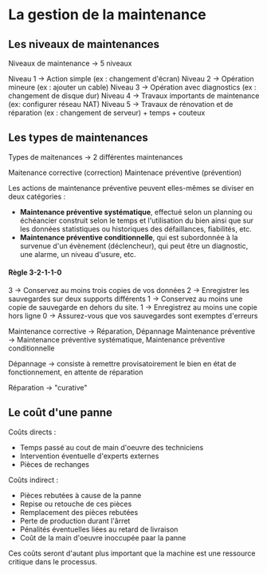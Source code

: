 
# La gestion de la maintenance

## Les niveaux de maintenances

Niveaux de maintenance -> 5 niveaux

Niveau 1 -> Action simple (ex : changement d'écran)
Niveau 2 -> Opération mineure (ex : ajouter un cable)
Niveau 3 -> Opération avec diagnostics (ex : changement de disque dur)
Niveau 4 -> Travaux importants de maintenance (ex: configurer réseau NAT)
Niveau 5 -> Travaux de rénovation et de réparation (ex : changement de serveur) + temps + couteux

## Les types de maintenances

Types de maitenances -> 2 différentes maintenances 

Maitenance corrective (correction)
Maintenace préventive (prévention)

Les actions de maintenance préventive peuvent elles-mêmes se diviser en deux catégories :
- **Maintenance préventive systématique**, effectué selon un planning ou échéancier construit selon le temps et l'utilisation du bien ainsi que sur les données statistiques ou historiques des défaillances, fiabilités, etc.
- **Maintenance préventive conditionnelle**, qui est subordonnée à la survenue d'un évènement (déclencheur), qui peut être un diagnostic, une alarme, un niveau d'usure, etc.
#### Règle 3-2-1-1-0 

3 -> Conservez au moins trois copies de vos données
2 -> Enregistrer les sauvegardes sur deux supports différents
1 -> Conservez au moins une copie de sauvegarde en dehors du site.
1 -> Enregistrez au moins une copie hors ligne
0 -> Assurez-vous que vos sauvegardes sont exemptes d'erreurs


Maintenance corrective -> Réparation, Dépannage
Maintenance préventive -> Maintenance préventive systématique, Maintenance préventive conditionnelle

Dépannage -> consiste à remettre provisatoirement le bien en état de fonctionnement, en attente de réparation

Réparation -> "curative"

## Le coût d'une panne 

Coûts directs : 
- Temps passé au cout de main d'oeuvre des techniciens
- Intervention éventuelle d'experts externes
- Pièces de rechanges

Coûts indirect : 
- Pièces rebutées à cause de la panne
- Repise ou retouche de ces pièces
- Remplacement des pièces rebutées
- Perte de production durant l'ârret
- Pénalités éventuelles liées au retard de livraison 
- Coût de la main d'oeuvre inoccupée paar la panne

Ces coûts seront d'autant plus important que la machine est une ressource critique dans le processus.



